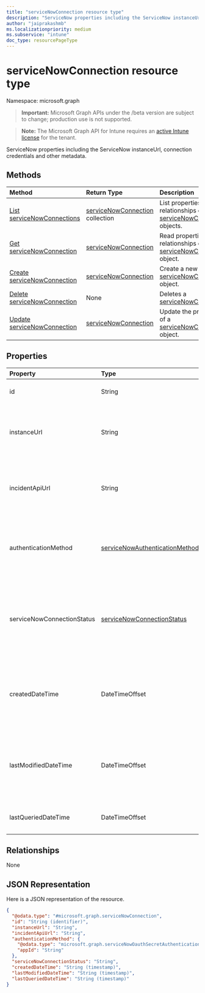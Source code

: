```yaml
---
title: "serviceNowConnection resource type"
description: "ServiceNow properties including the ServiceNow instanceUrl, connection credentials and other metadata."
author: "jaiprakashmb"
ms.localizationpriority: medium
ms.subservice: "intune"
doc_type: resourcePageType
---
```


# serviceNowConnection resource type

Namespace: microsoft.graph
> **Important:** Microsoft Graph APIs under the /beta version are subject to change; production use is not supported.

> **Note:** The Microsoft Graph API for Intune requires an [active Intune license](https://go.microsoft.com/fwlink/?linkid=839381) for the tenant.


ServiceNow properties including the ServiceNow instanceUrl, connection credentials and other metadata.

## Methods
|Method|Return Type|Description|
|:---|:---|:---|
|[List serviceNowConnections](../api/intune-servicenowconnectorservice-servicenowconnection-list.md)|[serviceNowConnection](../resources/intune-servicenowconnectorservice-servicenowconnection.md) collection|List properties and relationships of the [serviceNowConnection](../resources/intune-servicenowconnectorservice-servicenowconnection.md) objects.|
|[Get serviceNowConnection](../api/intune-servicenowconnectorservice-servicenowconnection-get.md)|[serviceNowConnection](../resources/intune-servicenowconnectorservice-servicenowconnection.md)|Read properties and relationships of the [serviceNowConnection](../resources/intune-servicenowconnectorservice-servicenowconnection.md) object.|
|[Create serviceNowConnection](../api/intune-servicenowconnectorservice-servicenowconnection-create.md)|[serviceNowConnection](../resources/intune-servicenowconnectorservice-servicenowconnection.md)|Create a new [serviceNowConnection](../resources/intune-servicenowconnectorservice-servicenowconnection.md) object.|
|[Delete serviceNowConnection](../api/intune-servicenowconnectorservice-servicenowconnection-delete.md)|None|Deletes a [serviceNowConnection](../resources/intune-servicenowconnectorservice-servicenowconnection.md).|
|[Update serviceNowConnection](../api/intune-servicenowconnectorservice-servicenowconnection-update.md)|[serviceNowConnection](../resources/intune-servicenowconnectorservice-servicenowconnection.md)|Update the properties of a [serviceNowConnection](../resources/intune-servicenowconnectorservice-servicenowconnection.md) object.|

## Properties
|Property|Type|Description|
|:---|:---|:---|
|id|String|Unique identifier of ServiceNow connection|
|instanceUrl|String|Indicates the ServiceNow instance URL that Intune will connect to. Saved in the format of https://<instance>.service-now.com|
|incidentApiUrl|String|Indicates the ServiceNow incident API URL that Intune will use the fetch incidents. Saved in the format of /api/now/table/incident|
|authenticationMethod|[serviceNowAuthenticationMethod](../resources/intune-servicenowconnectorservice-servicenowauthenticationmethod.md)|Indicates the method used by Intune to authenticate with ServiceNow. Currently supports only web authentication with ServiceNow using the specified app id.|
|serviceNowConnectionStatus|[serviceNowConnectionStatus](../resources/intune-servicenowconnectorservice-servicenowconnectionstatus.md)|Status of the ServiceNow Connection based on user's selection. Possible value could be disabled or enabled. Possible values are: `disabled`, `enabled`, `unknownFutureValue`.|
|createdDateTime|DateTimeOffset|Date Time when connection properties were created. The value cannot be modified and is automatically populated when the connection properties were entered.|
|lastModifiedDateTime|DateTimeOffset|Date Time when connection properties were last updated. The value cannot be modified and is automatically populated when the connection properties were updated.|
|lastQueriedDateTime|DateTimeOffset|Date Time when incidents from ServiceNow were last queried|

## Relationships
None

## JSON Representation
Here is a JSON representation of the resource.
<!-- {
  "blockType": "resource",
  "keyProperty": "id",
  "@odata.type": "microsoft.graph.serviceNowConnection"
}
-->
``` json
{
  "@odata.type": "#microsoft.graph.serviceNowConnection",
  "id": "String (identifier)",
  "instanceUrl": "String",
  "incidentApiUrl": "String",
  "authenticationMethod": {
    "@odata.type": "microsoft.graph.serviceNowOauthSecretAuthentication",
    "appId": "String"
  },
  "serviceNowConnectionStatus": "String",
  "createdDateTime": "String (timestamp)",
  "lastModifiedDateTime": "String (timestamp)",
  "lastQueriedDateTime": "String (timestamp)"
}
```
